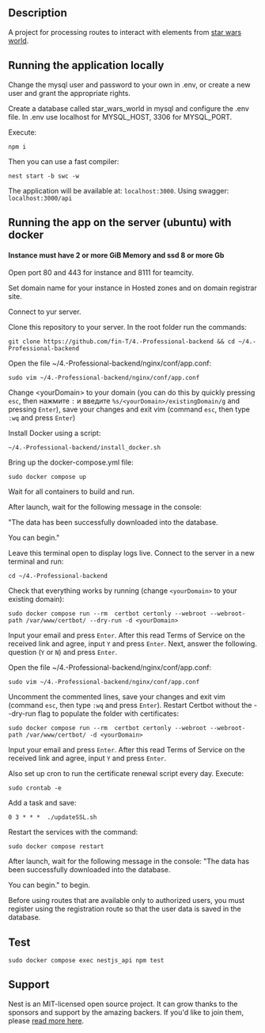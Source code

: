 ## Description 

A project for processing routes to interact with elements from [star wars world](https://swapi.py4e.com/api/).

## Running the application locally

Change the mysql user and password to your own in .env, or create a new user and grant the appropriate rights.

Create a database called star_wars_world in mysql and configure the .env file.
In .env use localhost for MYSQL_HOST, 3306 for MYSQL_PORT.

Execute:
```
npm i
```

Then you can use a fast compiler:
```
nest start -b swc -w
```

The application will be available at: `localhost:3000`. Using swagger: `localhost:3000/api`

## Running the app on the server (ubuntu) with docker 
#### Instance must have 2 or more GiB Memory and ssd 8 or more Gb

Open port 80 and 443 for instance and 8111 for teamcity.

Set domain name for your instance in Hosted zones and on domain registrar site.

Connect to yur server.

Clone this repository to your server. In the root folder run the commands: 
```
git clone https://github.com/fin-T/4.-Professional-backend && cd ~/4.-Professional-backend
```

Open the file ~/4.-Professional-backend/nginx/conf/app.conf:
```
sudo vim ~/4.-Professional-backend/nginx/conf/app.conf
```

Change \<yourDomain\> to your domain (you can do this by quickly pressing `esc`, then нажмите `:` и введите `%s/<yourDomain>/existingDomain/g` and pressing `Enter`), save your changes and exit vim (command `esc`, then type `:wq` and press `Enter`)

Install Docker using a script: 
```
~/4.-Professional-backend/install_docker.sh
```

Bring up the docker-compose.yml file: 
```
sudo docker compose up
```

Wait for all containers to build and run.

After launch, wait for the following message in the console:

"The data has been successfully downloaded into the database.

You can begin."

Leave this terminal open to display logs live.
Connect to the server in a new terminal and run:
```
cd ~/4.-Professional-backend
```

Check that everything works by running (change `<yourDomain>` to your existing domain):
```
sudo docker compose run --rm  certbot certonly --webroot --webroot-path /var/www/certbot/ --dry-run -d <yourDomain>
```

Input your email and press `Enter`. After this read Terms of Service on the received link and agree, input `Y` and press `Enter`. Next, answer the following. question (`Y` or `N`) and press `Enter`.

Open the file ~/4.-Professional-backend/nginx/conf/app.conf:
```
sudo vim ~/4.-Professional-backend/nginx/conf/app.conf
```

Uncomment the commented lines, save your changes and exit vim (command `esc`, then type `:wq` and press `Enter`).
Restart Certbot without the --dry-run flag to populate the folder with certificates:
```
sudo docker compose run --rm  certbot certonly --webroot --webroot-path /var/www/certbot/ -d <yourDomain>
```
Input your email and press `Enter`. After this read Terms of Service on the received link and agree, input `Y` and press `Enter`.  

Also set up cron to run the certificate renewal script every day. Execute:
```
sudo crontab -e
```
Add a task and save: 
```
0 3 * * *  ./updateSSL.sh
```

Restart the services with the command:
```
sudo docker compose restart
```

After launch, wait for the following message in the console:
"The data has been successfully downloaded into the database.

You can begin." to begin.

Before using routes that are available only to authorized users, you must
register using the registration route so that the user data is saved in the database.

## Test

```
sudo docker compose exec nestjs_api npm test
```

## Support

Nest is an MIT-licensed open source project. It can grow thanks to the sponsors and support by the amazing backers. If you'd like to join them, please [read more here](https://docs.nestjs.com/support).
